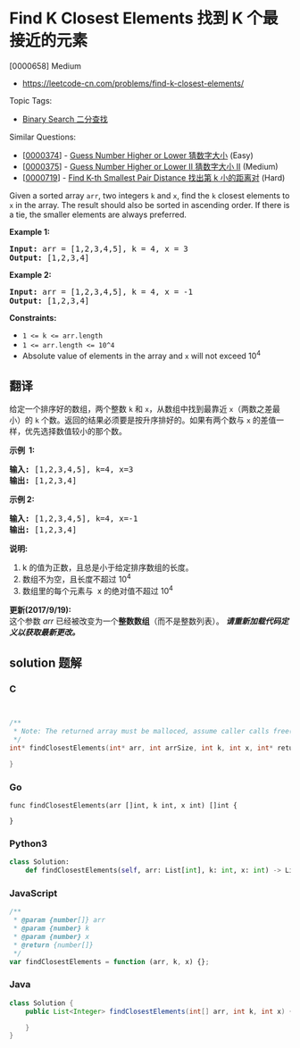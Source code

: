 # Find K Closest Elements 找到 K 个最接近的元素

[0000658] Medium

- https://leetcode-cn.com/problems/find-k-closest-elements/

Topic Tags:

- [Binary Search 二分查找](https://leetcode-cn.com/tag/binary-search/)

Similar Questions:

- [[0000374](https://leetcode-cn.com/problems/guess-number-higher-or-lower/)] - [Guess Number Higher or Lower 猜数字大小](./0000374.guess-number-higher-or-lower.md) (Easy)
- [[0000375](https://leetcode-cn.com/problems/guess-number-higher-or-lower-ii/)] - [Guess Number Higher or Lower II 猜数字大小 II](./0000375.guess-number-higher-or-lower-ii.md) (Medium)
- [[0000719](https://leetcode-cn.com/problems/find-k-th-smallest-pair-distance/)] - [Find K-th Smallest Pair Distance 找出第 k 小的距离对](./0000719.find-k-th-smallest-pair-distance.md) (Hard)

Given a sorted array `arr`, two integers `k` and `x`, find the `k` closest elements to `x` in the array. The result should also be sorted in ascending order. If there is a tie, the smaller elements are always preferred.

**Example 1:**

<pre><strong>Input:</strong> arr = [1,2,3,4,5], k = 4, x = 3
<strong>Output:</strong> [1,2,3,4]
</pre>

**Example 2:**

<pre><strong>Input:</strong> arr = [1,2,3,4,5], k = 4, x = -1
<strong>Output:</strong> [1,2,3,4]
</pre>

**Constraints:**

- `1 <= k <= arr.length`
- `1 <= arr.length <= 10^4`
- Absolute value of elements in the array and `x` will not exceed 10<sup>4</sup>

## 翻译

给定一个排序好的数组，两个整数 `k` 和 `x`，从数组中找到最靠近 `x`（两数之差最小）的 `k` 个数。返回的结果必须要是按升序排好的。如果有两个数与 `x` 的差值一样，优先选择数值较小的那个数。

**示例  1:**

<pre><strong>输入:</strong> [1,2,3,4,5], k=4, x=3
<strong>输出:</strong> [1,2,3,4]
</pre>

**示例 2:**

<pre><strong>输入:</strong> [1,2,3,4,5], k=4, x=-1
<strong>输出:</strong> [1,2,3,4]
</pre>

**说明:**

1.  k 的值为正数，且总是小于给定排序数组的长度。
2.  数组不为空，且长度不超过 10<sup>4</sup>
3.  数组里的每个元素与  x 的绝对值不超过 10<sup>4</sup>

**更新(2017/9/19):**  
这个参数 _arr_ 已经被改变为一个**整数数组**（而不是整数列表）。 **_请重新加载代码定义以获取最新更改。_**

## solution 题解

### C

```c


/**
 * Note: The returned array must be malloced, assume caller calls free().
 */
int* findClosestElements(int* arr, int arrSize, int k, int x, int* returnSize){

}
```

### Go

```golang
func findClosestElements(arr []int, k int, x int) []int {

}
```

### Python3

```python
class Solution:
    def findClosestElements(self, arr: List[int], k: int, x: int) -> List[int]:
```

### JavaScript

```javascript
/**
 * @param {number[]} arr
 * @param {number} k
 * @param {number} x
 * @return {number[]}
 */
var findClosestElements = function (arr, k, x) {};
```

### Java

```java
class Solution {
    public List<Integer> findClosestElements(int[] arr, int k, int x) {

    }
}
```
